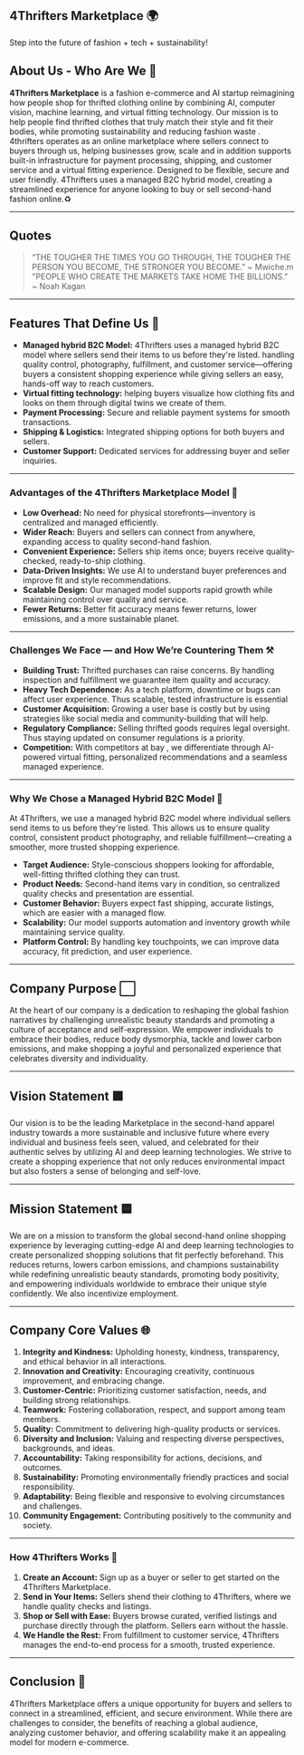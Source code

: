 ## **4Thrifters Marketplace** 🌍
Step into the future of fashion + tech + sustainability!

## About Us - Who Are We 🚀


**4Thrifters Marketplace** is a fashion e-commerce and AI startup reimagining how people shop for thrifted clothing online by combining AI, computer vision, machine learning, and virtual fitting technology. Our mission is to help people find thrifted clothes that truly match their style and fit their bodies, while promoting sustainability and reducing fashion waste . 4thrifters operates as an online marketplace where sellers connect to buyers through us, helping businesses grow, scale and in addition supports built-in infrastructure for payment processing, shipping, and customer service and a virtual fitting experience. Designed to be flexible, secure and user friendly. 4Thrifters uses a managed B2C hybrid model, creating a streamlined experience for anyone looking to buy or sell second-hand fashion online.♻️

---

## Quotes
> “THE TOUGHER THE TIMES YOU GO THROUGH, THE TOUGHER THE PERSON YOU BECOME, THE STRONGER YOU BECOME.” ~ Mwiche.m
> "PEOPLE WHO CREATE THE MARKETS TAKE HOME THE BILLIONS." ~ Noah Kagan
---

## Features That Define Us 📣

- **Managed hybrid B2C Model:** 4Thrifters uses a managed hybrid B2C model where sellers send their items to us before they're listed. handling quality control, photography, fulfillment, and customer service—offering buyers a consistent shopping experience while giving sellers an easy, hands-off way to reach customers.
- **Virtual fitting technology:** helping buyers visualize how clothing fits and looks on them through digital twins we create of them.
- **Payment Processing:** Secure and reliable payment systems for smooth transactions.
- **Shipping & Logistics:** Integrated shipping options for both buyers and sellers.
- **Customer Support:** Dedicated services for addressing buyer and seller inquiries.

---

### Advantages of the 4Thrifters Marketplace Model 🔋

- **Low Overhead:** No need for physical storefronts—inventory is centralized and managed efficiently.
- **Wider Reach:** Buyers and sellers can connect from anywhere, expanding access to quality second-hand fashion.
- **Convenient Experience:** Sellers ship items once; buyers receive quality-checked, ready-to-ship clothing.
- **Data-Driven Insights:** We use AI to understand buyer preferences and improve fit and style recommendations.
- **Scalable Design:** Our managed model supports rapid growth while maintaining control over quality and service.
- **Fewer Returns:** Better fit accuracy means fewer returns, lower emissions, and a more sustainable planet.

---

### Challenges We Face — and How We’re Countering Them ⚒

- **Building Trust:** Thrifted purchases can raise concerns. By handling inspection and fulfillment we guarantee item quality and accuracy.
- **Heavy Tech Dependence:** As a tech platform, downtime or bugs can affect user experience. Thus scalable, tested infrastructure is essential
- **Customer Acquisition:** Growing a user base is costly but by using strategies like social media and community-building that will help.
- **Regulatory Compliance:** Selling thrifted goods requires legal oversight. Thus staying updated on consumer regulations is a priority.
- **Competition:** With competitors at bay , we differentiate through AI-powered virtual fitting, personalized recommendations and a seamless managed experience.

---

### Why We Chose a Managed Hybrid B2C Model 📲

At 4Thrifters, we use a managed hybrid B2C model where individual sellers send items to us before they're listed. This allows us to ensure quality control, consistent product photography, and reliable fulfillment—creating a smoother, more trusted shopping experience.

- **Target Audience:** Style-conscious shoppers looking for affordable, well-fitting thrifted clothing they can trust.
- **Product Needs:** Second-hand items vary in condition, so centralized quality checks and presentation are essential.
- **Customer Behavior:** Buyers expect fast shipping, accurate listings, which are easier with a managed flow.
- **Scalability:** Our model supports automation and inventory growth while maintaining service quality.
- **Platform Control:** By handling key touchpoints, we can improve data accuracy, fit prediction, and user experience.

---

## Company Purpose ⬜

At the heart of our company is a dedication to reshaping the global fashion narratives by challenging unrealistic beauty standards and promoting a culture of acceptance and self-expression. We empower individuals to embrace their bodies, reduce body dysmorphia, tackle and lower carbon emissions, and make shopping a joyful and personalized experience that celebrates diversity and individuality.

---

## Vision Statement 🟩

Our vision is to be the leading Marketplace in the second-hand apparel industry towards a more sustainable and inclusive future where every individual and business feels seen, valued, and celebrated for their authentic selves by utilizing AI and deep learning technologies. We strive to create a shopping experience that not only reduces environmental impact but also fosters a sense of belonging and self-love.

---

## Mission Statement 🟦

We are on a mission to transform the global second-hand online shopping experience by leveraging cutting-edge AI and deep learning technologies to create personalized shopping solutions that fit perfectly beforehand. This reduces returns, lowers carbon emissions, and champions sustainability while redefining unrealistic beauty standards, promoting body positivity, and empowering individuals worldwide to embrace their unique style confidently. We also incentivize employment.

---

## Company Core Values 🌐

1. **Integrity and Kindness:** Upholding honesty, kindness, transparency, and ethical behavior in all interactions.
2. **Innovation and Creativity:** Encouraging creativity, continuous improvement, and embracing change.
3. **Customer-Centric:** Prioritizing customer satisfaction, needs, and building strong relationships.
4. **Teamwork:** Fostering collaboration, respect, and support among team members.
5. **Quality:** Commitment to delivering high-quality products or services.
6. **Diversity and Inclusion:** Valuing and respecting diverse perspectives, backgrounds, and ideas.
7. **Accountability:** Taking responsibility for actions, decisions, and outcomes.
8. **Sustainability:** Promoting environmentally friendly practices and social responsibility.
9. **Adaptability:** Being flexible and responsive to evolving circumstances and challenges.
10. **Community Engagement:** Contributing positively to the community and society.

---

### How 4Thrifters Works 🌱

1. **Create an Account:** Sign up as a buyer or seller to get started on the 4Thrifters Marketplace.
2. **Send in Your Items:** Sellers shend their clothing to 4Thrifters, where we handle quality checks and listings.
3. **Shop or Sell with Ease:** Buyers browse curated, verified listings and purchase directly through the platform. Sellers earn without the hassle.
4. **We Handle the Rest:** From fulfillment to customer service, 4Thrifters manages the end-to-end process for a smooth, trusted experience.
   
---

## Conclusion 📌

4Thrifters Marketplace offers a unique opportunity for buyers and sellers to connect in a streamlined, efficient, and secure environment. While there are challenges to consider, the benefits of reaching a global audience, analyzing customer behavior, and offering scalability make it an appealing model for modern e-commerce.
